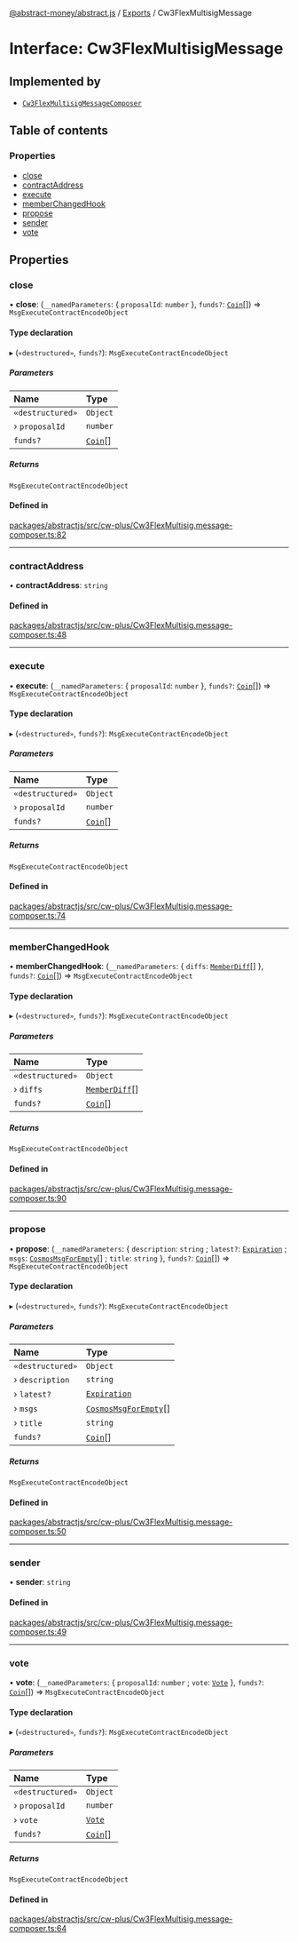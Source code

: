 [@abstract-money/abstract.js](../README.md) / [Exports](../modules.md) / Cw3FlexMultisigMessage

# Interface: Cw3FlexMultisigMessage

## Implemented by

- [`Cw3FlexMultisigMessageComposer`](../classes/Cw3FlexMultisigMessageComposer.md)

## Table of contents

### Properties

- [close](Cw3FlexMultisigMessage.md#close)
- [contractAddress](Cw3FlexMultisigMessage.md#contractaddress)
- [execute](Cw3FlexMultisigMessage.md#execute)
- [memberChangedHook](Cw3FlexMultisigMessage.md#memberchangedhook)
- [propose](Cw3FlexMultisigMessage.md#propose)
- [sender](Cw3FlexMultisigMessage.md#sender)
- [vote](Cw3FlexMultisigMessage.md#vote)

## Properties

### close

• **close**: (`__namedParameters`: { `proposalId`: `number`  }, `funds?`: [`Coin`](Cw3FlexMultisigTypes.Coin.md)[]) => `MsgExecuteContractEncodeObject`

#### Type declaration

▸ (`«destructured»`, `funds?`): `MsgExecuteContractEncodeObject`

##### Parameters

| Name | Type |
| :------ | :------ |
| `«destructured»` | `Object` |
| › `proposalId` | `number` |
| `funds?` | [`Coin`](Cw3FlexMultisigTypes.Coin.md)[] |

##### Returns

`MsgExecuteContractEncodeObject`

#### Defined in

[packages/abstractjs/src/cw-plus/Cw3FlexMultisig.message-composer.ts:82](https://github.com/Abstract-OS/abstract.js/blob/c46b309/packages/abstractjs/src/cw-plus/Cw3FlexMultisig.message-composer.ts#L82)

___

### contractAddress

• **contractAddress**: `string`

#### Defined in

[packages/abstractjs/src/cw-plus/Cw3FlexMultisig.message-composer.ts:48](https://github.com/Abstract-OS/abstract.js/blob/c46b309/packages/abstractjs/src/cw-plus/Cw3FlexMultisig.message-composer.ts#L48)

___

### execute

• **execute**: (`__namedParameters`: { `proposalId`: `number`  }, `funds?`: [`Coin`](Cw3FlexMultisigTypes.Coin.md)[]) => `MsgExecuteContractEncodeObject`

#### Type declaration

▸ (`«destructured»`, `funds?`): `MsgExecuteContractEncodeObject`

##### Parameters

| Name | Type |
| :------ | :------ |
| `«destructured»` | `Object` |
| › `proposalId` | `number` |
| `funds?` | [`Coin`](Cw3FlexMultisigTypes.Coin.md)[] |

##### Returns

`MsgExecuteContractEncodeObject`

#### Defined in

[packages/abstractjs/src/cw-plus/Cw3FlexMultisig.message-composer.ts:74](https://github.com/Abstract-OS/abstract.js/blob/c46b309/packages/abstractjs/src/cw-plus/Cw3FlexMultisig.message-composer.ts#L74)

___

### memberChangedHook

• **memberChangedHook**: (`__namedParameters`: { `diffs`: [`MemberDiff`](Cw3FlexMultisigTypes.MemberDiff.md)[]  }, `funds?`: [`Coin`](Cw3FlexMultisigTypes.Coin.md)[]) => `MsgExecuteContractEncodeObject`

#### Type declaration

▸ (`«destructured»`, `funds?`): `MsgExecuteContractEncodeObject`

##### Parameters

| Name | Type |
| :------ | :------ |
| `«destructured»` | `Object` |
| › `diffs` | [`MemberDiff`](Cw3FlexMultisigTypes.MemberDiff.md)[] |
| `funds?` | [`Coin`](Cw3FlexMultisigTypes.Coin.md)[] |

##### Returns

`MsgExecuteContractEncodeObject`

#### Defined in

[packages/abstractjs/src/cw-plus/Cw3FlexMultisig.message-composer.ts:90](https://github.com/Abstract-OS/abstract.js/blob/c46b309/packages/abstractjs/src/cw-plus/Cw3FlexMultisig.message-composer.ts#L90)

___

### propose

• **propose**: (`__namedParameters`: { `description`: `string` ; `latest?`: [`Expiration`](../modules/Cw3FlexMultisigTypes.md#expiration) ; `msgs`: [`CosmosMsgForEmpty`](../modules/Cw3FlexMultisigTypes.md#cosmosmsgforempty)[] ; `title`: `string`  }, `funds?`: [`Coin`](Cw3FlexMultisigTypes.Coin.md)[]) => `MsgExecuteContractEncodeObject`

#### Type declaration

▸ (`«destructured»`, `funds?`): `MsgExecuteContractEncodeObject`

##### Parameters

| Name | Type |
| :------ | :------ |
| `«destructured»` | `Object` |
| › `description` | `string` |
| › `latest?` | [`Expiration`](../modules/Cw3FlexMultisigTypes.md#expiration) |
| › `msgs` | [`CosmosMsgForEmpty`](../modules/Cw3FlexMultisigTypes.md#cosmosmsgforempty)[] |
| › `title` | `string` |
| `funds?` | [`Coin`](Cw3FlexMultisigTypes.Coin.md)[] |

##### Returns

`MsgExecuteContractEncodeObject`

#### Defined in

[packages/abstractjs/src/cw-plus/Cw3FlexMultisig.message-composer.ts:50](https://github.com/Abstract-OS/abstract.js/blob/c46b309/packages/abstractjs/src/cw-plus/Cw3FlexMultisig.message-composer.ts#L50)

___

### sender

• **sender**: `string`

#### Defined in

[packages/abstractjs/src/cw-plus/Cw3FlexMultisig.message-composer.ts:49](https://github.com/Abstract-OS/abstract.js/blob/c46b309/packages/abstractjs/src/cw-plus/Cw3FlexMultisig.message-composer.ts#L49)

___

### vote

• **vote**: (`__namedParameters`: { `proposalId`: `number` ; `vote`: [`Vote`](../modules/Cw3FlexMultisigTypes.md#vote)  }, `funds?`: [`Coin`](Cw3FlexMultisigTypes.Coin.md)[]) => `MsgExecuteContractEncodeObject`

#### Type declaration

▸ (`«destructured»`, `funds?`): `MsgExecuteContractEncodeObject`

##### Parameters

| Name | Type |
| :------ | :------ |
| `«destructured»` | `Object` |
| › `proposalId` | `number` |
| › `vote` | [`Vote`](../modules/Cw3FlexMultisigTypes.md#vote) |
| `funds?` | [`Coin`](Cw3FlexMultisigTypes.Coin.md)[] |

##### Returns

`MsgExecuteContractEncodeObject`

#### Defined in

[packages/abstractjs/src/cw-plus/Cw3FlexMultisig.message-composer.ts:64](https://github.com/Abstract-OS/abstract.js/blob/c46b309/packages/abstractjs/src/cw-plus/Cw3FlexMultisig.message-composer.ts#L64)
